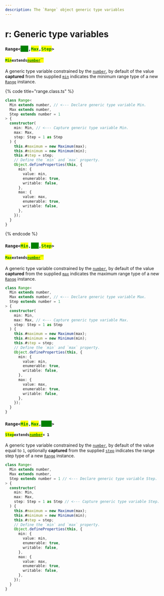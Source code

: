 ```yaml
---
description: The `Range` object generic type variables
---
```


# r: Generic type variables

### `Range<`<mark style="color:green;background-color:green;">`Min`</mark>`,`<mark style="color:green;">`Max`</mark>`,`<mark style="color:green;">`Step`</mark>`>`

#### <mark style="color:green;">`Min`</mark>`extends`[<mark style="color:green;">`number`</mark>](https://www.typescriptlang.org/docs/handbook/basic-types.html#number)<mark style="color:green;">``</mark>

​A generic type variable constrained by the [`number`](https://www.typescriptlang.org/docs/handbook/basic-types.html#number), by default of the value **captured** from the supplied [`min`](r-constructor.md#min-min) indicates the minimum range type of a new [`Range`](broken-reference) instance.

{% code title="range.class.ts" %}
```typescript
class Range<
  Min extends number, // <--- Declare generic type variable Min.
  Max extends number,
  Step extends number = 1
> {
  constructor(
    min: Min, // <--- Capture generic type variable Min.
    max: Max,
    step: Step = 1 as Step
  ) {
    this.#maximum = new Maximum(max);
    this.#minimum = new Minimum(min);
    this.#step = step;
    // Define the `min` and `max` property.
    Object.defineProperties(this, {
      min: {
        value: min,
        enumerable: true,
        writable: false,
      },
      max: {
        value: max,
        enumerable: true,
        writable: false,
      },
    });
  }
}
```
{% endcode %}

### `Range<`<mark style="color:green;">`Min`</mark>`,`<mark style="color:green;background-color:green;">`Max`</mark>`,`<mark style="color:green;">`Step`</mark>`>`

#### <mark style="color:green;">`Max`</mark>`extends`[<mark style="color:green;">`number`</mark>](https://www.typescriptlang.org/docs/handbook/basic-types.html#number)<mark style="color:green;">``</mark>

A generic type variable constrained by the [`number`](https://www.typescriptlang.org/docs/handbook/basic-types.html#number), by default of the value **captured** from the supplied [`max`](r-constructor.md#max-max) indicates the maximum range type of a new [`Range`](broken-reference) instance.

```typescript
class Range<
  Min extends number,
  Max extends number, // <--- Declare generic type variable Max.
  Step extends number = 1
> {
  constructor(
    min: Min,
    max: Max, // <--- Capture generic type variable Max.
    step: Step = 1 as Step
  ) {
    this.#maximum = new Maximum(max);
    this.#minimum = new Minimum(min);
    this.#step = step;
    // Define the `min` and `max` property.
    Object.defineProperties(this, {
      min: {
        value: min,
        enumerable: true,
        writable: false,
      },
      max: {
        value: max,
        enumerable: true,
        writable: false,
      },
    });
  }
}
```

### `Range<`<mark style="color:green;">`Min`</mark>`,`<mark style="color:green;">`Max`</mark>`,`<mark style="color:green;background-color:green;">`Step`</mark>`>`

#### <mark style="color:green;">`Step`</mark>`extends`[<mark style="color:green;">`number`</mark>](https://www.typescriptlang.org/docs/handbook/basic-types.html#number)`= 1`

A generic type variable constrained by the [`number`](https://www.typescriptlang.org/docs/handbook/basic-types.html#number), by default of the value equal to `1`, optionally **captured** from the supplied [`step`](r-constructor.md#step-step) indicates the range step type of a new [`Range`](broken-reference) instance.

```typescript
class Range<
  Min extends number,
  Max extends number,
  Step extends number = 1 // <--- Declare generic type variable Step.
> {
  constructor(
    min: Min,
    max: Max,
    step: Step = 1 as Step // <--- Capture generic type variable Step.
  ) {
    this.#maximum = new Maximum(max);
    this.#minimum = new Minimum(min);
    this.#step = step;
    // Define the `min` and `max` property.
    Object.defineProperties(this, {
      min: {
        value: min,
        enumerable: true,
        writable: false,
      },
      max: {
        value: max,
        enumerable: true,
        writable: false,
      },
    });
  }
}
```
